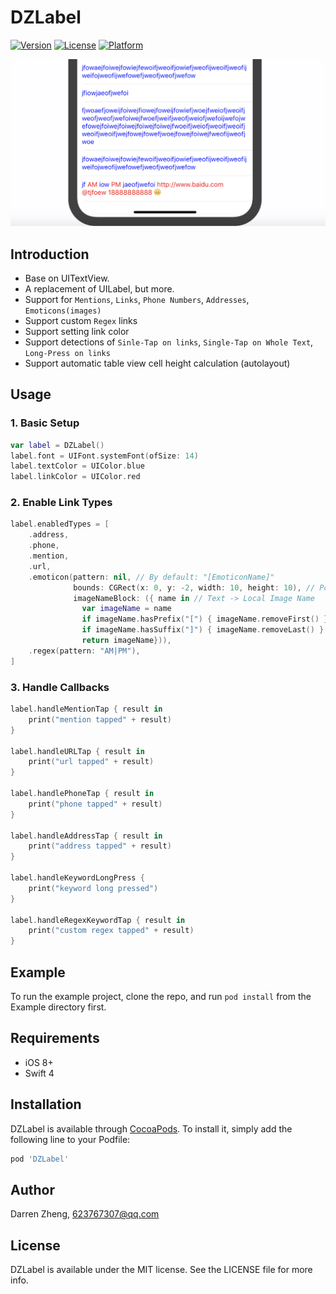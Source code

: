 # DZLabel

[![Version](https://img.shields.io/cocoapods/v/DZLabel.svg?style=flat)](https://cocoapods.org/pods/DZLabel)
[![License](https://img.shields.io/cocoapods/l/DZLabel.svg?style=flat)](https://cocoapods.org/pods/DZLabel)
[![Platform](https://img.shields.io/cocoapods/p/DZLabel.svg?style=flat)](https://cocoapods.org/pods/DZLabel)

![](QQ20180927-171545@2x.png)

## Introduction

- Base on UITextView.
- A replacement of UILabel, but more.
- Support for `Mentions`, `Links`, `Phone Numbers`, `Addresses`, `Emoticons(images)`
- Support custom `Regex` links
- Support setting link color
- Support detections of `Sinle-Tap on links`, `Single-Tap on Whole Text`, `Long-Press on links`
- Support automatic table view cell height calculation (autolayout)

## Usage

### 1. Basic Setup
``` swift
var label = DZLabel()
label.font = UIFont.systemFont(ofSize: 14)
label.textColor = UIColor.blue
label.linkColor = UIColor.red
```

### 2. Enable Link Types
``` swift
label.enabledTypes = [
    .address,
    .phone,
    .mention,
    .url,
    .emoticon(pattern: nil, // By default: "[EmoticonName]"
              bounds: CGRect(x: 0, y: -2, width: 10, height: 10), // Position and Size
              imageNameBlock: ({ name in // Text -> Local Image Name
                var imageName = name
                if imageName.hasPrefix("[") { imageName.removeFirst() }
                if imageName.hasSuffix("]") { imageName.removeLast() }
                return imageName})),
    .regex(pattern: "AM|PM"),
]
```

### 3. Handle Callbacks
``` swift
label.handleMentionTap { result in
    print("mention tapped" + result)
}

label.handleURLTap { result in
    print("url tapped" + result)
}

label.handlePhoneTap { result in
    print("phone tapped" + result)
}

label.handleAddressTap { result in
    print("address tapped" + result)
}

label.handleKeywordLongPress {
    print("keyword long pressed")
}

label.handleRegexKeywordTap { result in
    print("custom regex tapped" + result)
}
```

## Example

To run the example project, clone the repo, and run `pod install` from the Example directory first.

## Requirements
- iOS 8+
- Swift 4

## Installation

DZLabel is available through [CocoaPods](https://cocoapods.org). To install
it, simply add the following line to your Podfile:

```ruby
pod 'DZLabel'
```

## Author

Darren Zheng, 623767307@qq.com

## License

DZLabel is available under the MIT license. See the LICENSE file for more info.
